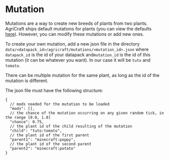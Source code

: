# Mutation

Mutations are a way to create new breeds of plants from two plants.
AgriCraft ships default mutations for plants (you can view the defaults [here](https://github.com/AgriCraft/todo-kether-fix-this)).
However, you can modify these mutations or add new ones.

To create your own mutation, add a new json file in the directory `data/<datapack_id>/agricraft/mutations/<mutation_id>.json`
where `datapack_id` is the id of your datapack and`mutation_id` is the id of this mutation (it can be whatever you want).
In our case it will be `tuto` and `tomato`.

There can be multiple mutation for the same plant, as long as the id of the mutation is different.

The json file must have the following structure:
```json5
{
  // mods needed for the mutation to be loaded
  "mods": [],
  // the chance of the mutation occurring on any given random tick, in the range [0.0, 1.0]
  "chance": 0.75,
  // the plant id of the child resulting of the mutation
  "child": "tuto:tomato",
  // the plant id of the first parent
  "parent1": "minecraft:poppy",
  // the plant id of the second parent
  "parent2": "minecraft:potato"
}

```
